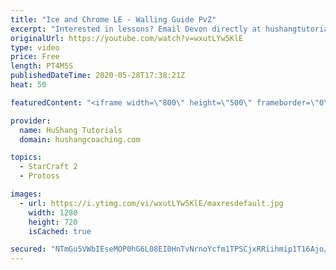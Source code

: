 ```yaml
---
title: "Ice and Chrome LE - Walling Guide PvZ"
excerpt: "Interested in lessons? Email Devon directly at hushangtutorials@outlook.com ------------------------------------------------------------------------------------------------------- Want to support HuShang Tutorials directly? Patreon is a website where you can contribute a monthly donation that will help"
originalUrl: https://youtube.com/watch?v=wxutLYw5KlE
type: video
price: Free
length: PT4M5S
publishedDateTime: 2020-05-28T17:38:21Z
heat: 50

featuredContent: "<iframe width=\"800\" height=\"500\" frameborder=\"0\" src=\"https://www.youtube.com/embed/wxutLYw5KlE\" allow=\"accelerometer; autoplay; encrypted-media; gyroscope; picture-in-picture\" allowfullscreen></iframe>"

provider:
  name: HuShang Tutorials
  domain: hushangcoaching.com

topics:
  - StarCraft 2
  - Protoss

images:
  - url: https://i.ytimg.com/vi/wxutLYw5KlE/maxresdefault.jpg
    width: 1280
    height: 720
    isCached: true

secured: "NTmGu5VWbIEseMOP0hG6L08EI0HnTvNrnoYcfm1TPSCjxRRiihmip1T16Ajo/GBeNe2KxaoexC082MRJiQlyQ5K9XoIPa6l9rpa9hrnAaG8WWgRTeKNO4/36BuP3ZtB/tON/wbm6P3LIVBAQ8d+eGtpYvaf9gyXmgcRnKCX6ELixHDt8pTuipazz5YFjxt+g23nLz5U4+GdXevGvCrFqsLKHhwPQJ1M+6ZPmCO5wxFVpg/OvNQWVplW7AKvtcMFg3hN/iZv8A3wvtxaxgdfDEgu7M4q6gUa1LZCjJV4PoEZNxHlBDnmP2628j80rP5KXWH8bgiFRPjURJDNgmO9cwMxnNcx5NxwFJa4DsDIUvy2pCZmszEKVql+di6n8qRbv1zdEs7Fry0J6WlKXV+Rq5xOS68WATwqUhllBW0unEeQ=;DN3LXRsWufzHiGutK9pluA=="
---
```


